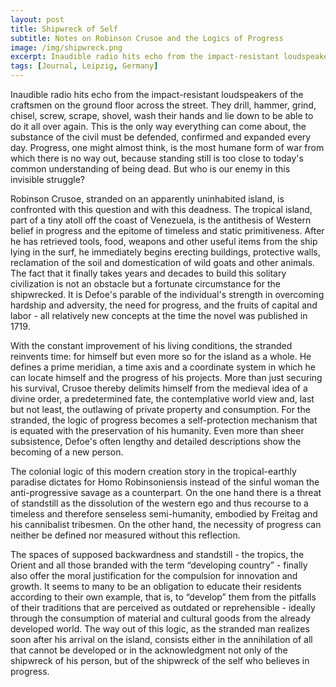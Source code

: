 ```yaml
---
layout: post
title: Shipwreck of Self
subtitle: Notes on Robinson Crusoe and the Logics of Progress
image: /img/shipwreck.png
excerpt: Inaudible radio hits echo from the impact-resistant loudspeakers of the craftsmen on the ground floor across the street. They drill, hammer, grind, chisel, screw, scrape, shovel, wash their hands and lie down to be able to do it all over again. This is the only way everything can come about, the substance of the civil must be defended, confirmed and expanded every day. Progress, one might almost think, is the most humane form of war from which there is no way out, because standing still is too close to today's common understanding of being dead. But who is our enemy in this invisible struggle?
tags: [Journal, Leipzig, Germany]
---
```


Inaudible radio hits echo from the impact-resistant loudspeakers of the craftsmen on the ground floor across the street. They drill, hammer, grind, chisel, screw, scrape, shovel, wash their hands and lie down to be able to do it all over again. This is the only way everything can come about, the substance of the civil must be defended, confirmed and expanded every day. Progress, one might almost think, is the most humane form of war from which there is no way out, because standing still is too close to today's common understanding of being dead. But who is our enemy in this invisible struggle?

Robinson Crusoe, stranded on an apparently uninhabited island, is confronted with this question and with this deadness. The tropical island, part of a tiny atoll off the coast of Venezuela, is the antithesis of Western belief in progress and the epitome of timeless and static primitiveness. After he has retrieved tools, food, weapons and other useful items from the ship lying in the surf, he immediately begins erecting buildings, protective walls, reclamation of the soil and domestication of wild goats and other animals. The fact that it finally takes years and decades to build this solitary civilization is not an obstacle but a fortunate circumstance for the shipwrecked. It is Defoe's parable of the individual's strength in overcoming hardship and adversity, the need for progress, and the fruits of capital and labor - all relatively new concepts at the time the novel was published in 1719.

With the constant improvement of his living conditions, the stranded reinvents time: for himself but even more so for the island as a whole. He defines a prime meridian, a time axis and a coordinate system in which he can locate himself and the progress of his projects. More than just securing his survival, Crusoe thereby delimits himself from the medieval idea of ​​a divine order, a predetermined fate, the contemplative world view and, last but not least, the outlawing of private property and consumption. For the stranded, the logic of progress becomes a self-protection mechanism that is equated with the preservation of his humanity. Even more than sheer subsistence, Defoe's often lengthy and detailed descriptions show the becoming of a new person.

The colonial logic of this modern creation story in the tropical-earthly paradise dictates for Homo Robinsoniensis instead of the sinful woman the anti-progressive savage as a counterpart. On the one hand there is a threat of standstill as the dissolution of the western ego and thus recourse to a timeless and therefore senseless semi-humanity, embodied by Freitag and his cannibalist tribesmen. On the other hand, the necessity of progress can neither be defined nor measured without this reflection.

The spaces of supposed backwardness and standstill - the tropics, the Orient and all those branded with the term “developing country” - finally also offer the moral justification for the compulsion for innovation and growth. It seems to many to be an obligation to educate their residents according to their own example, that is, to “develop” them from the pitfalls of their traditions that are perceived as outdated or reprehensible - ideally through the consumption of material and cultural goods from the already developed world. The way out of this logic, as the stranded man realizes soon after his arrival on the island, consists either in the annihilation of all that cannot be developed or in the acknowledgment not only of the shipwreck of his person, but of the shipwreck of the self who believes in progress.
